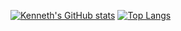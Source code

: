 

[![Kenneth's GitHub stats](https://github-readme-stats.vercel.app/api?username=kennethvega)](https://github.com/kennethvega/github-readme-stats)
[![Top Langs](https://github-readme-stats.vercel.app/api/top-langs/?username=kennethvega&layout=compact)](https://github.com/kennethvega/github-readme-stats)

